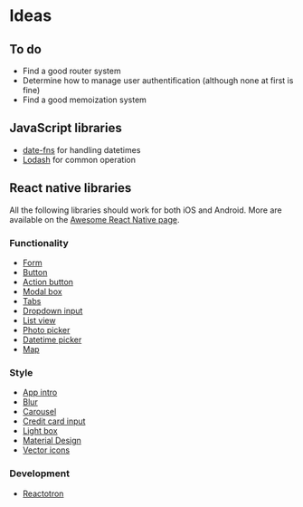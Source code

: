 # Ideas

## To do

- Find a good router system
- Determine how to manage user authentification (although none at first is fine)
- Find a good memoization system

## JavaScript libraries

- [date-fns](https://date-fns.org/) for handling datetimes
- [Lodash](https://lodash.com/) for common operation

## React native libraries

All the following libraries should work for both iOS and Android. More are available on the [Awesome React Native page](https://github.com/jondot/awesome-react-native).

### Functionality

- [Form](https://github.com/gcanti/tcomb-form-native)
- [Button](https://github.com/ide/react-native-button)
- [Action button](https://github.com/mastermoo/react-native-action-button)
- [Modal box](https://github.com/maxs15/react-native-modalbox)
- [Tabs](https://github.com/skv-headless/react-native-scrollable-tab-view)
- [Dropdown input](https://github.com/alinz/react-native-dropdown)
- [List view](https://github.com/FaridSafi/react-native-gifted-listview)
- [Photo picker](https://github.com/marcshilling/react-native-image-picker)
- [Datetime picker](https://github.com/xgfe/react-native-datepicker)
- [Map](https://github.com/airbnb/react-native-maps)

### Style

- [App intro](https://github.com/FuYaoDe/react-native-app-intro)
- [Blur](https://github.com/react-native-community/react-native-blur)
- [Carousel](https://github.com/nick/react-native-carousel)
- [Credit card input](https://github.com/sbycrosz/react-native-credit-card-input)
- [Light box](https://github.com/oblador/react-native-lightbox)
- [Material Design](https://github.com/react-native-material-design/react-native-material-design)
- [Vector icons](https://github.com/oblador/react-native-vector-icons)

### Development

- [Reactotron](https://github.com/reactotron/reactotron)

